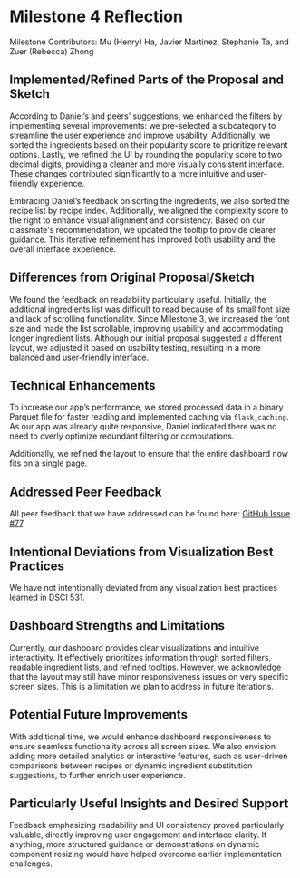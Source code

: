 # Milestone 4 Reflection

Milestone Contributors: Mu (Henry) Ha, Javier Martinez, Stephanie Ta, and Zuer (Rebecca) Zhong

## Implemented/Refined Parts of the Proposal and Sketch

According to Daniel’s and peers’ suggestions, we enhanced the filters by implementing several improvements: we pre-selected a subcategory to streamline the user experience and improve usability. Additionally, we sorted the ingredients based on their popularity score to prioritize relevant options. Lastly, we refined the UI by rounding the popularity score to two decimal digits, providing a cleaner and more visually consistent interface. These changes contributed significantly to a more intuitive and user-friendly experience.

Embracing Daniel’s feedback on sorting the ingredients, we also sorted the recipe list by recipe index. Additionally, we aligned the complexity score to the right to enhance visual alignment and consistency. Based on our classmate's recommendation, we updated the tooltip to provide clearer guidance. This iterative refinement has improved both usability and the overall interface experience.

## Differences from Original Proposal/Sketch

We found the feedback on readability particularly useful. Initially, the additional ingredients list was difficult to read because of its small font size and lack of scrolling functionality. Since Milestone 3, we increased the font size and made the list scrollable, improving usability and accommodating longer ingredient lists. Although our initial proposal suggested a different layout, we adjusted it based on usability testing, resulting in a more balanced and user-friendly interface.

## Technical Enhancements

To increase our app’s performance, we stored processed data in a binary Parquet file for faster reading and implemented caching via `flask_caching`. As our app was already quite responsive, Daniel indicated there was no need to overly optimize redundant filtering or computations.

Additionally, we refined the layout to ensure that the entire dashboard now fits on a single page.

## Addressed Peer Feedback

All peer feedback that we have addressed can be found here: [GitHub Issue #77](https://github.com/UBC-MDS/DSCI-532_2025_1_cookie-dash/issues/77).

## Intentional Deviations from Visualization Best Practices

We have not intentionally deviated from any visualization best practices learned in DSCI 531.

## Dashboard Strengths and Limitations

Currently, our dashboard provides clear visualizations and intuitive interactivity. It effectively prioritizes information through sorted filters, readable ingredient lists, and refined tooltips. However, we acknowledge that the layout may still have minor responsiveness issues on very specific screen sizes. This is a limitation we plan to address in future iterations.

## Potential Future Improvements

With additional time, we would enhance dashboard responsiveness to ensure seamless functionality across all screen sizes. We also envision adding more detailed analytics or interactive features, such as user-driven comparisons between recipes or dynamic ingredient substitution suggestions, to further enrich user experience.

## Particularly Useful Insights and Desired Support

Feedback emphasizing readability and UI consistency proved particularly valuable, directly improving user engagement and interface clarity. If anything, more structured guidance or demonstrations on dynamic component resizing would have helped overcome earlier implementation challenges.

